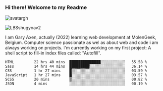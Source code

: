### Hi there! Welcome to my Readme 
![avatargh](https://user-images.githubusercontent.com/22075644/164934471-9e8af8ff-56fa-42c4-8061-5c7410433886.png)

![LBSshugyoav2](https://user-images.githubusercontent.com/22075644/164934218-25b846e8-bf56-4a0e-bd88-ab444310d7a8.png)



I am Gary Axen, actually (2022) learning web development at MolenGeek, Belgium.
Computer science passionate as wel as about web and code i am always working on projects.
I'm currently working on my first project: A shell script to fill-in index files called: "Autofill". 
<!--START_SECTION:waka-->

```text
HTML         22 hrs 40 mins  ██████████████░░░░░░░░░░░   55.58 %
Sass         14 hrs 44 mins  █████████░░░░░░░░░░░░░░░░   36.14 %
CSS          1 hr 27 mins    █░░░░░░░░░░░░░░░░░░░░░░░░   03.59 %
JavaScript   1 hr 27 mins    █░░░░░░░░░░░░░░░░░░░░░░░░   03.57 %
SCSS         20 mins         ▒░░░░░░░░░░░░░░░░░░░░░░░░   00.82 %
JSON         4 mins          ░░░░░░░░░░░░░░░░░░░░░░░░░   00.19 %
```

<!--END_SECTION:waka-->

<!--
**LeBigSky/LebigSky** is a ✨ _special_ ✨ repository because its `README.md` (this file) appears on your GitHub profile.


as to get you started:

- 🔭 I’m currently working on ...
- 🌱 I’m currently learning ...
- 👯 I’m looking to collaborate on ...
- 🤔 I’m looking for help with ...
- 💬 Ask me about ...
- 📫 How to reach me: ...
- 😄 Pronouns: ...
- ⚡ Fun fact: ...
-->
